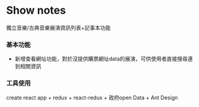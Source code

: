 # Show notes
獨立音樂/古典音樂展演資訊列表+記事本功能 

### 基本功能

* 新增查看網址功能，對於沒提供購票網址data的展演，可供使用者直接搜尋連到相關資訊

### 工具使用

create react app + redux + react-redux + 政府open Data + Ant Design 